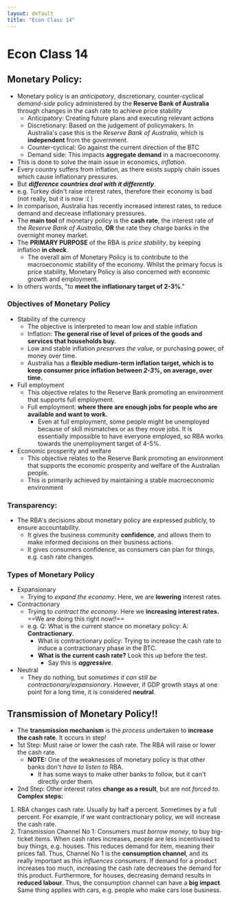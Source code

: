 ```yaml
---
layout: default
title: "Econ Class 14"
---
```

# Econ Class 14

## Monetary Policy:
- Monetary policy is an *anticipatory*, discretionary, counter-cyclical *demand-side* policy administered by the **Reserve Bank of Australia** through changes in the cash rate to achieve price stability
	- Anticipatory: Creating future plans and executing relevant actions
	- Discretionary: Based on the judgement of policymakers. In Australia's case this is the *Reserve Bank of Australia*, which is **independent** from the government.
	- Counter-cyclical: Go against the current direction of the BTC
	- Demand side: This impacts **aggregate demand** in a macroeconomy.
- This is done to solve the main issue in economics, *inflation*.
- Every country suffers from inflation, as there exists supply chain issues which cause inflationary pressures.
- But ***difference countries deal with it differently***. 
- e.g. Turkey didn't raise interest rates, therefore their economy is bad (not really, but it is now :( )
- In comparison, Australia has recently increased interest rates, to reduce demand and decrease inflationary pressures.
- The **main tool** of monetary policy is the **cash rate**, the interest rate of the *Reserve Bank of Australia*, **OR** the rate they charge banks in the overnight money market.
- The **PRIMARY PURPOSE** of the RBA is *price stability*, by keeping inflation **in check**.
	- The overall aim of Monetary Policy is to contribute to the macroeconomic stability of the economy. Whilst the primary focus is price stability, Monetary Policy is also concerned with economic growth and employment.
- In others words, "to **meet the inflationary target of 2-3%**."

### Objectives of Monetary Policy
- Stability of the currency
	- The objective is interpreted to mean low and stable inflation
	- Inflation: **The general rise of level of prices of the goods and services that households buy.**
	- Low and stable inflation *preserves the value*, or purchasing power, of money over time.
	- Australia has a **flexible medium-term inflation target, which is to keep consumer price inflation between *2-3%*, on average, over time.**
- Full employment
	- This objective relates to the Reserve Bank promoting an environment that supports full employment.
	- Full employment: **where there are enough jobs for people who are available and want to work.**
		- Even at full employment, some people might be unemployed because of skill mismatches or as they move jobs. It is essentially impossible to have everyone employed, so RBA works towards the unemployment target of 4-5%.
- Economic prosperity and welfare
	- This objective relates to the Reserve Bank promoting an environment that supports the economic prosperity and welfare of the Australian people.
	- This is primarily achieved by maintaining a stable macroeconomic environment

### Transparency:
- The RBA's decisions about monetary policy are expressed publicly, to ensure accountability. 
	- It gives the business community **confidence**, and allows them to make informed decisions on their business actions.
	- It gives consumers confidence, as consumers can plan for things, e.g. cash rate changes.
 
### Types of Monetary Policy
- Expansionary
	- Trying to *expand the economy*. Here, we are **lowering** interest rates.
- Contractionary
	- Trying to *contract the economy*. Here we **increasing interest rates.** ==We are doing this right now!!==
	- e.g. Q: What is the current stance on monetary policy: A: **Contractionary**.
		- What is contractionary policy: Trying to increase the cash rate to induce a contractionary phase in the BTC.
		- **What is the current cash rate?** Look this up before the test.
			- Say this is ***aggressive***.
- Neutral
	- They do nothing, but *sometimes it can still be contractionary/expansionary*. However, if GDP growth stays at one point for a long time, it is considered **neutral**.

## Transmission of Monetary Policy!!
- The **transmission mechanism** is the *process* undertaken to **increase the cash rate**. It occurs in step!
- 1st Step: Must raise or lower the cash rate. The RBA will raise or lower the cash rate. 
	- **NOTE:** One of the weaknesses of monetary policy is that other banks don't *have to listen to* RBA.
		- It has some ways to make other banks to follow, but it can't directly order them.
- 2nd Step: Other interest rates **change as a result**, but are not *forced to*.
**Complex steps:**
1. RBA changes cash rate. Usually by half a percent. Sometimes by a full percent. For example, if we want contractionary policy, we will increase the cash rate.
2. Transmission Channel No 1: Consumers *must borrow money*, to buy big-ticket items. When cash rates increases, people are less incentivised to buy things, e.g. houses. This reduces demand for item, meaning their prices fall. Thus, Channel No 1 is the **consumption channel**, and its really important as this *influences consumers*. If demand for a product increases too much, increasing the cash rate decreases the demand for this product. Furthermore, for houses, decreasing demand results in **reduced labour**. Thus, the consumption channel can have a **big impact**. Same thing applies with cars, e.g. people who make cars lose business.


